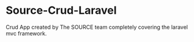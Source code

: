 # Source-Crud-Laravel
 Crud App created by The SOURCE team completely covering the laravel mvc framework.
